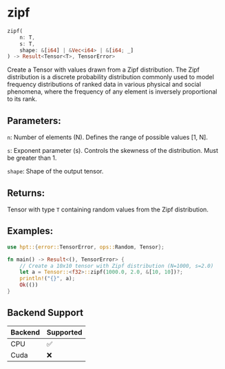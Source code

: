 # zipf
```rust
zipf(
    n: T,
    s: T,
    shape: &[i64] | &Vec<i64> | &[i64; _]
) -> Result<Tensor<T>, TensorError>
```
Create a Tensor with values drawn from a Zipf distribution. The Zipf distribution is a discrete probability distribution commonly used to model frequency distributions of ranked data in various physical and social phenomena, where the frequency of any element is inversely proportional to its rank.

## Parameters:
`n`: Number of elements (N). Defines the range of possible values [1, N].

`s`: Exponent parameter (s). Controls the skewness of the distribution. Must be greater than 1.

`shape`: Shape of the output tensor.

## Returns:
Tensor with type `T` containing random values from the Zipf distribution.

## Examples:
```rust
use hpt::{error::TensorError, ops::Random, Tensor};

fn main() -> Result<(), TensorError> {
    // Create a 10x10 tensor with Zipf distribution (N=1000, s=2.0)
    let a = Tensor::<f32>::zipf(1000.0, 2.0, &[10, 10])?;
    println!("{}", a);
    Ok(())
}
```
## Backend Support
| Backend | Supported |
|---------|-----------|
| CPU     | ✅         |
| Cuda    | ❌        |